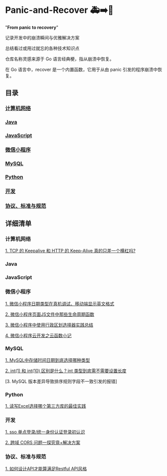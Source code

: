 # Panic-and-Recover 🚑➡️💪

"**From panic to recovery**"

记录开发中的崩溃瞬间与优雅解决方案

总结看过或用过就忘的各种技术知识点

仓库名称灵感来源于 Go 语言经典梗，指从崩溃中恢复。

在 Go 语言中，recover 是一个内置函数，它用于从由 panic 引发的程序崩溃中恢复。

## 目录

### [计算机网络](#计算机网络)
### [Java](#Java)
### [JavaScript](#JavaScript)
### [微信小程序](#微信小程序)
### [MySQL](#MySQL)
### [Python](#Python)
### [开发](#Development)
### [协议、标准与规范](#协议、标准与规范)

## 详细清单
### 计算机网络
[1. TCP 的 Keepalive 和 HTTP 的 Keep-Alive 真的只差一个横杠吗?](computer_network/1.%20TCP%20的%20Keepalive%20和%20HTTP%20的%20Keep-Alive%20真的只差一个横杠吗？.md)
### Java
### JavaScript
### 微信小程序
[1. 微信小程序日期类型在真机调试、移动端显示英文格式](miniprogram/1.%20微信小程序日期类型在真机调试、移动端显示英文格式.md)

[2. 微信小程序页面JS文件中那些生命周期函数](miniprogram/2.%20微信小程序页面JS文件中那些生命周期函数.md)

[3. 微信小程序中使用行政区划选择器实践总结](miniprogram/3.%20微信小程序中使用行政区划选择器实践总结.md)

[4. 微信小程序云开发之云函数小记](miniprogram/4.%20微信小程序云开发之云函数小记.md)

### MySQL
[1. MySQL中存储时间日期到底选择哪种类型](mysql/1.%20MySQL中存储时间日期到底选择哪种类型.md)

[2. int(1) 和 int(10) 区别是什么 ? int 类型到底需不需要设置长度](mysql/2.%20int%20(1)%20%20和%20int%20(10)%20区别是什么？int%20类型到底需不需要设置长度.md)

[3. MySQL 版本差异导致排序规则字段不一致引发的报错]

### Python
[1. 读写Excel选择哪个第三方库的最佳实践](python/1.%20读写Excel选择哪个第三方库的最佳实践.md)

### 开发
[1. sso 单点登录/统一身份认证登录初认识]()

[2. 跨域 CORS 问题一探究竟+解决方案]()

### 协议、标准与规范
[1. 如何设计API才能算满足Restful API风格](protocols、standards、regulations/1.%20如何设计API才能算满足Restful%20API风格.md)
